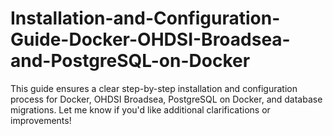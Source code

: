 # Installation-and-Configuration-Guide-Docker-OHDSI-Broadsea-and-PostgreSQL-on-Docker
This guide ensures a clear step-by-step installation and configuration process for Docker, OHDSI Broadsea, PostgreSQL on Docker, and database migrations. Let me know if you'd like additional clarifications or improvements!

